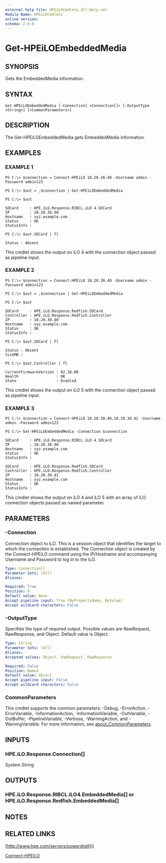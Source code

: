 ```yaml
---
external help file: HPEiLOCmdlets.dll-Help.xml
Module Name: HPEiLOCmdlets
online version:
schema: 2.0.0
---
```


# Get-HPEiLOEmbeddedMedia

## SYNOPSIS
Gets the EmbeddedMedia information.

## SYNTAX

```
Get-HPEiLOEmbeddedMedia [-Connection] <Connection[]> [-OutputType <String>] [<CommonParameters>]
```

## DESCRIPTION
The Get-HPEiLOEmbeddedMedia gets EmbeddedMedia information.

## EXAMPLES

### EXAMPLE 1
```
PS C:\> $connection = Connect-HPEiLO 10.20.30.40 -Username admin -Password admin123 

PS C:\> $out = ,$connection | Get-HPEiLOEmbeddedMedia

PS C:\> $out

SDCard     : HPE.iLO.Response.RIBCL.iLO 4.SDCard
IP         : 10.20.30.40
Hostname   : xyz.example.com
Status     : OK
StatusInfo : 

PS C:\> $out.SDCard | fl

Status : Absent
```

This cmdlet shows the output on iLO 4 with the connection object passed as pipeline input.

### EXAMPLE 2
```
PS C:\> $connection = Connect-HPEiLO 10.20.30.40 -Username admin -Password admin123 

PS C:\> $out = ,$connection | Get-HPEiLOEmbeddedMedia

PS C:\> $out

SDCard     : HPE.iLO.Response.Redfish.SDCard
Controller : HPE.iLO.Response.Redfish.Controller
IP         : 10.20.30.40 
Hostname   : xyz.example.com
Status     : OK
StatusInfo : 

PS C:\> $out.SDCard | fl

Status : Absent
SizeMB :

PS C:\> $out.Controller | fl

CurrentFirmwareVersion : 02.10.00
Health                 : OK
State                  : Enabled
```

This cmdlet shows the output on iLO 5 with the connection object passed as pipeline input.

### EXAMPLE 3
```
PS C:\> $connection = Connect-HPEiLO 10.20.30.40,10.20.30.41 -Username admin -Password admin123 

PS C:\> Get-HPEiLOEmbeddedMedia -Connection $connection 

SDCard     : HPE.iLO.Response.RIBCL.iLO 4.SDCard
IP         : 10.20.30.40
Hostname   : xyz.example.com
Status     : OK
StatusInfo : 

SDCard     : HPE.iLO.Response.Redfish.SDCard
Controller : HPE.iLO.Response.Redfish.Controller
IP         : 10.20.30.41
Hostname   : xyz.example.com
Status     : OK
StatusInfo :
```

This cmdlet shows the output on iLO 4 and iLO 5 with an array of iLO connection objects passed as named parameter.

## PARAMETERS

### -Connection
Connection object to iLO.
This is a session object that identifies the target to which the connection is established.
The Connection object is created by the Connect-HPEiLO command using the IP/Hostname and accompanying Username and Password to log in to the iLO.

```yaml
Type: Connection[]
Parameter Sets: (All)
Aliases:

Required: True
Position: 0
Default value: None
Accept pipeline input: True (ByPropertyName, ByValue)
Accept wildcard characters: False
```

### -OutputType
Specifies the type of required output.
Possible values are RawRequest, RawResponse, and Object.
Default value is Object.

```yaml
Type: String
Parameter Sets: (All)
Aliases:
Accepted values: Object, RawRequest, RawResponse

Required: False
Position: Named
Default value: Object
Accept pipeline input: False
Accept wildcard characters: False
```

### CommonParameters
This cmdlet supports the common parameters: -Debug, -ErrorAction, -ErrorVariable, -InformationAction, -InformationVariable, -OutVariable, -OutBuffer, -PipelineVariable, -Verbose, -WarningAction, and -WarningVariable. For more information, see [about_CommonParameters](http://go.microsoft.com/fwlink/?LinkID=113216).

## INPUTS

### HPE.iLO.Response.Connection[]
System.String
## OUTPUTS

### HPE.iLO.Response.RIBCL.iLO4.EmbeddedMedia[] or HPE.iLO.Response.Redfish.EmbeddedMedia[]
## NOTES

## RELATED LINKS

[http://www.hpe.com/servers/powershell]()

[Connect-HPEiLO]()

